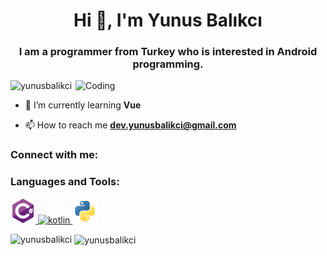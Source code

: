 <h1 align="center">Hi 👋, I'm Yunus Balıkcı</h1>
<h3 align="center">I am a programmer from Turkey who is interested in Android programming.</h3>
<img align="right" alt="Coding" width="400" src="https://t3.ftcdn.net/jpg/01/78/65/02/360_F_178650212_oePgGaIhKUhz0cIg2bLBGsFsdbWs5Xwj.jpg">

<p align="left"> <img src="https://komarev.com/ghpvc/?username=yunusbalikci&label=Profile%20views&color=0e75b6&style=flat" alt="yunusbalikci" /> </p>

- 🌱 I’m currently learning **Vue**

- 📫 How to reach me **dev.yunusbalikci@gmail.com**

<h3 align="left">Connect with me:</h3>
<p align="left">
</p>

<h3 align="left">Languages and Tools:</h3>
<p align="left"> <a href="https://www.w3schools.com/cs/" target="_blank" rel="noreferrer"> <img src="https://raw.githubusercontent.com/devicons/devicon/master/icons/csharp/csharp-original.svg" alt="csharp" width="40" height="40"/> </a> <a href="https://kotlinlang.org" target="_blank" rel="noreferrer"> <img src="https://www.vectorlogo.zone/logos/kotlinlang/kotlinlang-icon.svg" alt="kotlin" width="40" height="40"/> </a> <a href="https://www.python.org" target="_blank" rel="noreferrer"> <img src="https://raw.githubusercontent.com/devicons/devicon/master/icons/python/python-original.svg" alt="python" width="40" height="40"/> </a> </p>

<p><img align="left" src="https://github-readme-stats.vercel.app/api/top-langs?username=yunusbalikci&show_icons=true&locale=en&layout=compact" alt="yunusbalikci" /></p>

<p>&nbsp;<img align="center" src="https://github-readme-stats.vercel.app/api?username=yunusbalikci&show_icons=true&locale=en" alt="yunusbalikci" /></p>
